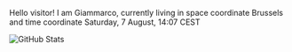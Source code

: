 Hello visitor! I am Giammarco, currently living in space coordinate Brussels and time coordinate Saturday, 7 August, 14:07 CEST

![GitHub Stats](https://github-readme-stats.vercel.app/api?username=grcasanova)
